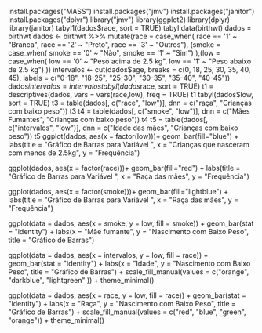 install.packages("MASS")
install.packages("jmv")
install.packages("janitor")
install.packages("dplyr")
library("jmv")
library(ggplot2)
library(dplyr)
library(janitor)
tabyl1(dados$race, sort = TRUE)
tabyl
data(birthwt)
dados = birthwt
dados <- birthwt %>%
  mutate(race = case_when(
    race == '1' ~ "Branca",
    race == '2' ~ "Preto",
    race == '3' ~ "Outros"),
  (smoke = case_when(
    smoke == '0' ~ "Não",
    smoke == '1' ~ "Sim")
   ),(low = case_when(
    low == '0' ~ "Peso acima de 2.5 kg",
    low == '1' ~ "Peso abaixo de 2.5 kg")
  ))
intervalos <- cut(dados$age, 
                  breaks = c(0, 18, 25, 30, 35, 40, 45), 
                  labels = c("0-18", "18-25", "25-30", "30-35", "35-40", "40-45"))
dados$intervalos = intervalos
tabyl(dados$race, sort = TRUE)
t1 = descriptives(dados, vars = vars(race,low), freq = TRUE)
t1
tabyl(dados$low, sort = TRUE)
t3 = table(dados[, c("race", "low")], dnn = c("raça", "Crianças com baixo peso"))
t3
t4 = table(dados[, c("smoke", "low")], dnn = c("Mães Fumantes", "Crianças  com baixo peso"))
t4
t5 = table(dados[, c("intervalos", "low")], dnn = c("Idade das mães", "Crianças  com baixo peso"))
t5
ggplot(dados, aes(x = factor(low)))+
  geom_bar(fill="blue") +
  labs(title = "Gráfico de Barras para Variável ",
       x = "Crianças que nasceram com menos de 2.5kg", y = "Frequência")

ggplot(dados, aes(x = factor(race)))+
  geom_bar(fill="red") +
  labs(title = "Gráfico de Barras para Variável ",
       x = "Raça das mães", y = "Frequência")

ggplot(dados, aes(x = factor(smoke)))+
  geom_bar(fill="lightblue") +
  labs(title = "Gráfico de Barras para Variável ",
       x = "Raça das mães", y = "Frequência")

ggplot(data = dados, aes(x = smoke, y = low, fill = smoke)) +
  geom_bar(stat = "identity") +
  labs(x = "Mãe fumante", y = "Nascimento com Baixo Peso", title = "Gráfico de Barras")

ggplot(data = dados, aes(x = intervalos, y = low, fill = race)) +
  geom_bar(stat = "identity") +
  labs(x = "Idade", y = "Nascimento com Baixo Peso", title = "Gráfico de Barras") +
  scale_fill_manual(values = c("orange", "darkblue", "lightgreen" )) +
  theme_minimal()

ggplot(data = dados, aes(x = race, y = low, fill = race)) +
  geom_bar(stat = "identity") +
  labs(x = "Raça", y = "Nascimento com Baixo Peso", title = "Gráfico de Barras") +
  scale_fill_manual(values = c("red", "blue", "green", "orange")) +
  theme_minimal()

